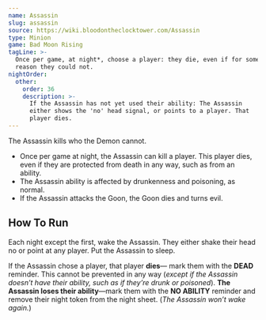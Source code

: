 ```yaml
---
name: Assassin
slug: assassin
source: https://wiki.bloodontheclocktower.com/Assassin
type: Minion
game: Bad Moon Rising
tagLine: >-
  Once per game, at night*, choose a player: they die, even if for some
  reason they could not.
nightOrder:
  other:
    order: 36
    description: >-
      If the Assassin has not yet used their ability: The Assassin
      either shows the 'no' head signal, or points to a player. That
      player dies.
---
```


The Assassin kills who the Demon cannot.

- Once per game at night, the Assassin can kill a player. This player
  dies, even if they are protected from death in any way, such as from
  an ability.
- The Assassin ability is affected by drunkenness and poisoning, as
  normal.
- If the Assassin attacks the Goon, the Goon dies and turns evil.

## How To Run

Each night except the first, wake the Assassin. They either shake their
head no or point at any player. Put the Assassin to sleep.

If the Assassin chose a player, that player **dies**— mark them with the
**DEAD** reminder. This cannot be prevented in any way (_except if the
Assassin doesn’t have their ability, such as if they’re drunk or
poisoned_). **The Assassin loses their ability**—mark them with the **NO
ABILITY** reminder and remove their night token from the night sheet.
(_The Assassin won’t wake again._)
